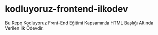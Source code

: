 # kodluyoruz-frontend-ilkodev

Bu Repo Kodluyoruz Front-End Eğitimi Kapsamında HTML Başlığı Altında Verilen İlk Ödevdir.
